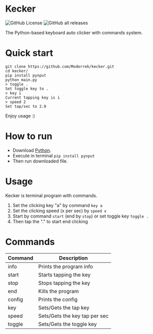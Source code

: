 # Kecker

![GitHub License](https://img.shields.io/github/license/Moderrek/kecker)
![GitHub all releases](https://img.shields.io/github/downloads/Moderrek/kecker/total)

The Python-based keyboard auto clicker with commands system.

# Quick start

```shell
git clone https://github.com/Moderrek/kecker.git
cd kecker/
pip install pynput
python main.py
> toggle .
Set toggle key to .
> key i
Current tapping key is i
> speed 2
Set tap/sec to 2.0
```
Enjoy usage :)

# How to run

 * Download [Python](https://www.python.org/downloads/).
 * Execute in terminal ``pip install pynput``
 * Then run downloaded file.

# Usage

Kecker is terminal program with commands.
1. Set the clicking key "a" by command ``key a``
2. Set the clicking speed (x per sec) by ``speed x``
3. Start by command ``start`` (end by ``stop``) or set toggle key ``toggle .``
4. Then tap the "." to start end clicking

# Commands
| Command            | Description                   |
|--------------------|-------------------------------|
| info               | Prints the program info       |
| start              | Starts tapping the key        |
| stop               | Stops tapping the key         |
| end                | Kills the program             |
| config             | Prints the config             |
| key <character>    | Sets/Gets the tap key         |
| speed <per sec>    | Sets/Gets the key tap per sec |
| toggle <character> | Sets/Gets the toggle key      |